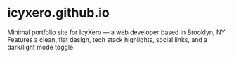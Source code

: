 # icyxero.github.io
Minimal portfolio site for IcyXero — a web developer based in Brooklyn, NY. Features a clean, flat design, tech stack highlights, social links, and a dark/light mode toggle.

